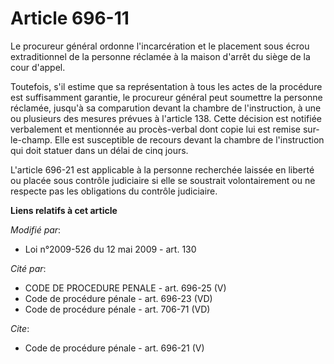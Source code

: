 # Article 696-11

Le procureur général ordonne l'incarcération et le placement sous écrou extraditionnel de la personne réclamée à la maison
d'arrêt du siège de la cour d'appel. 

Toutefois, s'il estime que sa représentation à tous les actes de la procédure est suffisamment garantie, le procureur général
peut soumettre la personne réclamée, jusqu'à sa comparution devant la chambre de l'instruction, à une ou plusieurs des
mesures prévues à l'article 138. Cette décision est notifiée verbalement et mentionnée au procès-verbal dont copie lui est
remise sur-le-champ. Elle est susceptible de recours devant la chambre de l'instruction qui doit statuer dans un délai de
cinq jours.

L'article 696-21 est applicable à la personne recherchée laissée en liberté ou placée sous contrôle judiciaire si elle se
soustrait volontairement ou ne respecte pas les obligations du contrôle judiciaire.

**Liens relatifs à cet article**

_Modifié par_:

  - Loi n°2009-526 du 12 mai 2009 - art. 130

_Cité par_:

  - CODE DE PROCEDURE PENALE - art. 696-25 (V)
  - Code de procédure pénale - art. 696-23 (VD)
  - Code de procédure pénale - art. 706-71 (VD)

_Cite_:

  - Code de procédure pénale - art. 696-21 (V)
